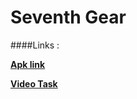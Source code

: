 # Seventh Gear

####Links :

**[Apk link](https://drive.google.com/open?id=0B2DshznpGIQTb3pGdTdCMkhHRHM)**

**[Video Task](https://www.facebook.com/pknameer/videos/1312732138771939/)**
